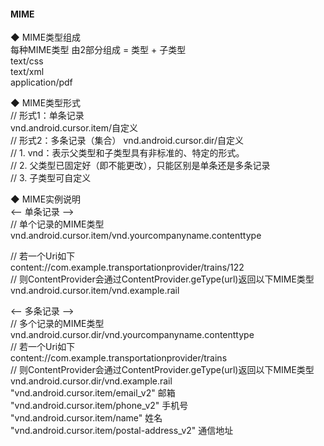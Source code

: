 #### MIME  

◆ MIME类型组成  
每种MIME类型 由2部分组成 = 类型 + 子类型  
text/css  
text/xml  
application/pdf  

◆ MIME类型形式  
// 形式1：单条记录    
vnd.android.cursor.item/自定义  
// 形式2：多条记录（集合）
vnd.android.cursor.dir/自定义   
// 1. vnd：表示父类型和子类型具有非标准的、特定的形式。  
// 2. 父类型已固定好（即不能更改），只能区别是单条还是多条记录    
// 3. 子类型可自定义  

◆ MIME实例说明  
<-- 单条记录 -->  
// 单个记录的MIME类型  
vnd.android.cursor.item/vnd.yourcompanyname.contenttype   

// 若一个Uri如下  
content://com.example.transportationprovider/trains/122     
// 则ContentProvider会通过ContentProvider.geType(url)返回以下MIME类型  
vnd.android.cursor.item/vnd.example.rail  

<-- 多条记录 -->  
// 多个记录的MIME类型  
vnd.android.cursor.dir/vnd.yourcompanyname.contenttype   
// 若一个Uri如下  
content://com.example.transportationprovider/trains   
// 则ContentProvider会通过ContentProvider.geType(url)返回以下MIME类型  
vnd.android.cursor.dir/vnd.example.rail  
"vnd.android.cursor.item/email_v2"							邮箱  
"vnd.android.cursor.item/phone_v2"						手机号  
"vnd.android.cursor.item/name"									姓名  
"vnd.android.cursor.item/postal-address_v2"		通信地址  

